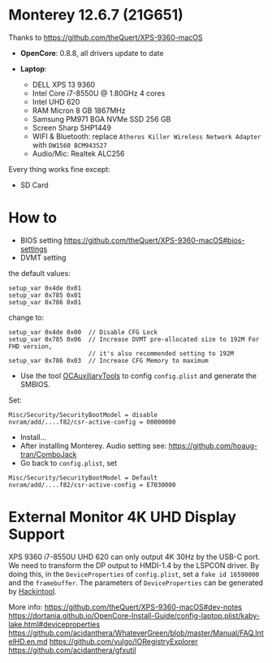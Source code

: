 
# Monterey 12.6.7 (21G651)

Thanks to https://github.com/theQuert/XPS-9360-macOS

- **OpenCore**: 0.8.8, all drivers update to date

- **Laptop**:
    - DELL XPS 13 9360
    - Intel Core i7-8550U @ 1.80GHz 4 cores
    - Intel UHD 620
    - RAM Micron 8 GB 1867MHz
    - Samsung PM971 BGA NVMe SSD 256 GB 
    - Screen Sharp SHP1449  
    - WIFI & Bluetooth: replace `Atheros Killer Wireless Network Adapter` with `DW1560 BCM943527`
    - Audio/Mic: Realtek ALC256 

Every thing works fine except:
- SD Card

# How to

- BIOS setting https://github.com/theQuert/XPS-9360-macOS#bios-settings
- DVMT setting
  
the default values:
```
setup_var 0x4de 0x01
setup_var 0x785 0x01
setup_var 0x786 0x01
```
change to:
 ```
 setup_var 0x4de 0x00  // Disable CFG Lock
 setup_var 0x785 0x06  // Increase DVMT pre-allocated size to 192M For FHD version, 
                       // it's also recommended setting to 192M
 setup_var 0x786 0x03  // Increase CFG Memory to maximum
 ```

- Use the tool [OCAuxiliaryTools](https://github.com/ic005k/OCAuxiliaryTools) to config `config.plist` and generate the SMBIOS. 

Set: 
```
Misc/Security/SecurityBootModel = disable
nvram/add/....f82/csr-active-config = 00000000
```

- Install...
- After installing Monterey. Audio setting 
see: https://github.com/hoaug-tran/ComboJack
- Go back to `config.plist`, set 
```
Misc/Security/SecurityBootModel = Default
nvram/add/....f82/csr-active-config = E7030000
```

# External Monitor 4K UHD Display Support

XPS 9360 i7-8550U UHD 620 can only output 4K 30Hz by the USB-C port. We need to transform the DP output to HMDI-1.4 by the LSPCON driver. By doing this, in the `DeviceProperties` of `config.plist`, set a `fake id 16590000` and the `framebuffer`.
The parameters of `DeviceProperties` can be generated by [Hackintool](https://github.com/benbaker76/Hackintool).


More info:
https://github.com/theQuert/XPS-9360-macOS#dev-notes
https://dortania.github.io/OpenCore-Install-Guide/config-laptop.plist/kaby-lake.html#deviceproperties
https://github.com/acidanthera/WhateverGreen/blob/master/Manual/FAQ.IntelHD.en.md
https://github.com/vulgo/IORegistryExplorer
https://github.com/acidanthera/gfxutil


 
